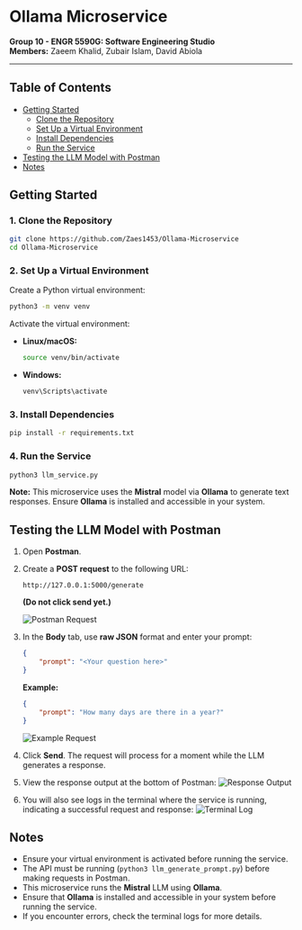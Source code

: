 # Ollama Microservice

**Group 10 - ENGR 5590G: Software Engineering Studio**  
**Members:** Zaeem Khalid, Zubair Islam, David Abiola

---
## Table of Contents
- [Getting Started](#getting-started)
  - [Clone the Repository](#1-clone-the-repository)
  - [Set Up a Virtual Environment](#2-set-up-a-virtual-environment)
  - [Install Dependencies](#3-install-dependencies)
  - [Run the Service](#4-run-the-service)
- [Testing the LLM Model with Postman](#testing-the-llm-model-with-postman)
- [Notes](#notes)

## Getting Started

### 1. Clone the Repository
```sh
git clone https://github.com/Zaes1453/Ollama-Microservice
cd Ollama-Microservice
```

### 2. Set Up a Virtual Environment
Create a Python virtual environment:
```sh
python3 -m venv venv
```

Activate the virtual environment:
- **Linux/macOS:**
  ```sh
  source venv/bin/activate
  ```
- **Windows:**
  ```sh
  venv\Scripts\activate
  ```

### 3. Install Dependencies
```sh
pip install -r requirements.txt
```

### 4. Run the Service
```sh
python3 llm_service.py
```

**Note:** This microservice uses the **Mistral** model via **Ollama** to generate text responses. Ensure **Ollama** is installed and accessible in your system.

## Testing the LLM Model with Postman

1. Open **Postman**.
2. Create a **POST request** to the following URL:
   ```
   http://127.0.0.1:5000/generate
   ```
   **(Do not click send yet.)**

   ![Postman Request](https://github.com/user-attachments/assets/72daa609-b6a2-41b4-a032-fa548ba2fd9c)

3. In the **Body** tab, use **raw JSON** format and enter your prompt:
   ```json
   {
       "prompt": "<Your question here>"
   }
   ```
   **Example:**
   ```json
   {
       "prompt": "How many days are there in a year?"
   }
   ```
   ![Example Request](https://github.com/user-attachments/assets/864d74cc-4f4a-4b72-9671-0889cab0c555)

4. Click **Send**. The request will process for a moment while the LLM generates a response.

5. View the response output at the bottom of Postman:
   ![Response Output](https://github.com/user-attachments/assets/f68c3a17-2821-486e-8f24-34184b693a9a)

6. You will also see logs in the terminal where the service is running, indicating a successful request and response:
   ![Terminal Log](https://github.com/user-attachments/assets/e20e7724-3ac1-483c-ad56-e7a380a2f431)

## Notes
- Ensure your virtual environment is activated before running the service.
- The API must be running (`python3 llm_generate_prompt.py`) before making requests in Postman.
- This microservice runs the **Mistral** LLM using **Ollama**.
- Ensure that **Ollama** is installed and accessible in your system before running the service.
- If you encounter errors, check the terminal logs for more details.

